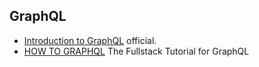 ## GraphQL

- [Introduction to GraphQL](http://graphql.org/learn/) official.
- [HOW TO GRAPHQL](https://www.howtographql.com/) The Fullstack Tutorial for GraphQL
